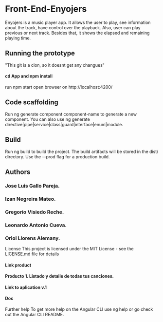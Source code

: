 # Front-End-Enyojers

Enyojers is a music player app. It allows the user to play, see information about the track, have control over the playback. Also, user can play previous or next track. Besides that, it shows the elapsed and remaining playing time.

## Running the prototype 

"This git is a clon, so it doesnt get any changues"
#### cd App and npm install
run npm start
open browser on http://localhost:4200/

## Code scaffolding
Run ng generate component component-name to generate a new component. You can also use ng generate directive|pipe|service|class|guard|interface|enum|module.

## Build
Run ng build to build the project. The build artifacts will be stored in the dist/ directory. Use the --prod flag for a production build.

## Authors
### Jose Luis Gallo Pareja.
### Izan Negreira Mateo.
### Gregorio Visiedo Reche.
### Leonardo Antonio Cueva.
### Oriol Llorens Alemany.

License
This project is licensed under the MIT License - see the LICENSE.md file for details

#### Link product
#### Producto 1. Listado y detalle de todas tus canciones.
#### Link to aplication v.1
#### Doc 

Further help
To get more help on the Angular CLI use ng help or go check out the Angular CLI README.
